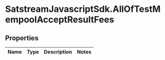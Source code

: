 # SatstreamJavascriptSdk.AllOfTestMempoolAcceptResultFees

## Properties
Name | Type | Description | Notes
------------ | ------------- | ------------- | -------------
